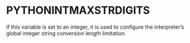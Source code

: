 # PYTHONINTMAXSTRDIGITS

If this variable is set to an integer, it is used to configure the interpreter’s global integer string conversion length limitation.
